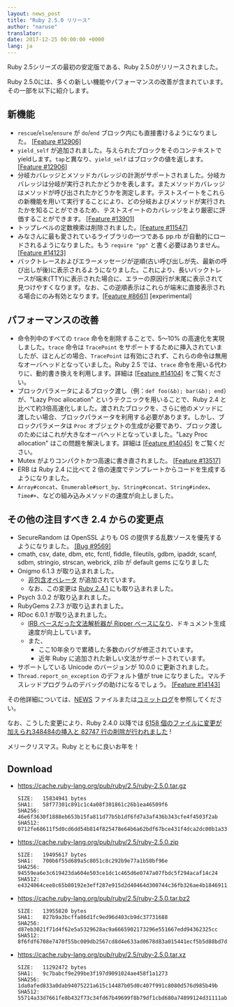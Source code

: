 ```yaml
---
layout: news_post
title: "Ruby 2.5.0 リリース"
author: "naruse"
translator:
date: 2017-12-25 00:00:00 +0000
lang: ja
---
```


Ruby 2.5シリーズの最初の安定版である、Ruby 2.5.0がリリースされました。

Ruby 2.5.0には、多くの新しい機能やパフォーマンスの改善が含まれています。
その一部を以下に紹介します。

## 新機能
- `rescue`/`else`/`ensure` が `do`/`end` ブロック内にも直接書けるようになりました。 [&#x5b;Feature #12906&#x5d;](https://bugs.ruby-lang.org/issues/12906)
- `yield_self` が追加されました。与えられたブロックをそのコンテキストでyieldします。`tap`と異なり、`yield_self` はブロックの値を返します。[&#x5b;Feature #12906&#x5d;](https://bugs.ruby-lang.org/issues/12906)
- 分岐カバレッジとメソッドカバレッジの計測がサポートされました。分岐カバレッジは分岐が実行されたかどうかを表します。またメソッドカバレッジはメソッドが呼び出されたかどうかを測定します。テストスイートをこれらの新機能を用いて実行することにより、どの分岐およびメソッドが実行されたかを知ることができるため、テストスイートのカバレッジをより厳密に評価することができます。 [&#x5b;Feature #13901&#x5d;](https://bugs.ruby-lang.org/issues/13901)
- トップレベルの定数検索は削除されました。[&#x5b;Feature #11547&#x5d;](https://bugs.ruby-lang.org/issues/11547)
- みなさんに最も愛されているライブラリの一つである pp.rb が自動的にロードされるようになりました。もう `require "pp"` と書く必要はありません。[&#x5b;Feature #14123&#x5d;](https://bugs.ruby-lang.org/issues/14123)
- バックトレースおよびエラーメッセージが逆順(古い呼び出しが先、最新の呼び出しが後)に表示されるようになりました。これにより、長いバックトレースが端末(TTY)に表示された場合に、エラーの原因行が末尾に表示されて見つけやすくなります。なお、この逆順表示はこれらが端末に直接表示される場合にのみ有効となります。[&#x5b;Feature #8661&#x5d;](https://bugs.ruby-lang.org/issues/8661) [experimental]
## パフォーマンスの改善
- 命令列中のすべての `trace` 命令を削除することで、5～10% の高速化を実現しました。`trace` 命令は `TracePoint` をサポートするために挿入されていましたが、ほとんどの場合、`TracePoint` は有効にされず、これらの命令は無用なオーバヘッドとなっていました。Ruby 2.5 では、`trace` 命令を用いる代わりに、動的書き換えを利用します。詳細は [&#x5b;Feature #14104&#x5d;](https://bugs.ruby-lang.org/issues/14104) をご覧ください。
- ブロックパラメータによるブロック渡し（例：`def foo(&b); bar(&b); end`）が、"Lazy Proc allocation" というテクニックを用いることで、Ruby 2.4 と比べて約3倍高速化しました。渡されたブロックを、さらに他のメソッドに渡したい場合、ブロックパラメータを利用する必要があります。しかし、ブロックパラメータは `Proc` オブジェクトの生成が必要であり、ブロック渡しのためにはこれが大きなオーバヘッドとなっていました。"Lazy Proc allocation" はこの問題を解決します。詳細は [&#x5b;Feature #14045&#x5d;](https://bugs.ruby-lang.org/issues/14045) をご覧ください。
- Mutex がよりコンパクトかつ高速に書き直されました。 [&#x5b;Feature #13517&#x5d;](https://bugs.ruby-lang.org/issues/13517)
- ERB は Ruby 2.4 に比べて 2 倍の速度でテンプレートからコードを生成するようになりました。
- `Array#concat`、`Enumerable#sort_by`、`String#concat`、`String#index`、`Time#+`、などの組み込みメソッドの速度が向上しました。
## その他の注目すべき 2.4 からの変更点
- SecureRandom は OpenSSL よりも OS の提供する乱数ソースを優先するようになりました。 [&#x5b;Bug #9569&#x5d;](https://bugs.ruby-lang.org/issues/9569)
- cmath, csv, date, dbm, etc, fcntl, fiddle, fileutils, gdbm, ipaddr, scanf, sdbm, stringio, strscan, webrick, zlib が
  default gems になりました
- Onigmo 6.1.3 が取り込まれました。
  - [非包含オペレータ](https://github.com/k-takata/Onigmo/issues/87) が追加されています。
  - なお、この変更は [Ruby 2.4.1](https://www.ruby-lang.org/ja/news/2017/03/22/ruby-2-4-1-released/) にも取り込まれました。
- Psych 3.0.2 が取り込まれました。
- RubyGems 2.7.3 が取り込まれました。
- RDoc 6.0.1 が取り込まれました。
  - [IRB ベースだった文法解析器が Ripper ベースになり](https://github.com/ruby/rdoc/pull/512)、ドキュメント生成速度が向上しています。
  - また、
    - ここ10年余りで累積した多数のバグが修正されています。
    - 近年 Ruby に追加された新しい文法がサポートされています。
- サポートしている Unicode のバージョンが 10.0.0 に更新されました。
- `Thread.report_on_exception` のデフォルト値が true になりました。マルチスレッドプログラムのデバッグの助けになるでしょう。 [&#x5b;Feature #14143&#x5d;](https://bugs.ruby-lang.org/issues/14143)

その他詳細については、[NEWS](https://github.com/ruby/ruby/blob/v2_5_0/NEWS) ファイルまたは[コミットログ](https://github.com/ruby/ruby/compare/v2_4_0...v2_5_0)を参照してください。

なお、こうした変更により、Ruby 2.4.0 以降では [6158 個のファイルに変更が加えられ348484の挿入と 82747 行の削除が行われました](https://github.com/ruby/ruby/compare/v2_4_0...v2_5_0) !

メリークリスマス。Ruby とともに良いお年を！

## Download

* <https://cache.ruby-lang.org/pub/ruby/2.5/ruby-2.5.0.tar.gz>

      SIZE:   15834941 bytes
      SHA1:   58f77301c891c1c4a08f301861c26b1ea46509f6
      SHA256: 46e6f3630f1888eb653b15fa811d77b5b1df6fd7a3af436b343cfe4f4503f2ab
      SHA512: 0712fe68611f5d0cd6dd54b814f825478e64b6a62bdf67bce431f4dca2dc00b1a33f77bebfbcd0a151118a1152554ab457decde435b424aa1f004bc0aa40580d

* <https://cache.ruby-lang.org/pub/ruby/2.5/ruby-2.5.0.zip>

      SIZE:   19495617 bytes
      SHA1:   700b6f55d689a5c8051c8c292b9e77a1b50bf96e
      SHA256: 94559ea6e3c619423da604e503ce1dc1c465d6e0747a07fbdc5f294acaf14c24
      SHA512: e4324064cee8c65b80192e3eff287e915d2d40464d300744c36fb326ae4b1846911400a99d4332192d8a217009d3a5209b43eb5e8bc0b739035bef89cc493e84

* <https://cache.ruby-lang.org/pub/ruby/2.5/ruby-2.5.0.tar.bz2>

      SIZE:   13955820 bytes
      SHA1:   827b9a3bcffa86d1fc9ed96d403cb9dc37731688
      SHA256: d87eb3021f71d4f62e5a5329628ac9a6665902173296e551667edd94362325cc
      SHA512: 8f6fdf6708e7470f55bc009db2567cd8d4e633ad0678d83a015441ecf5b5d88bd7da8fb8533a42157ff83b74d00b6dc617d39bbb17fc2c6c12287a1d8eaa0f2c

* <https://cache.ruby-lang.org/pub/ruby/2.5/ruby-2.5.0.tar.xz>

      SIZE:   11292472 bytes
      SHA1:   9c7babcf9e299be3f197d9091024ae458f1a1273
      SHA256: 1da0afed833a0dab94075221a615c14487b05d0c407f991c8080d576d985b49b
      SHA512: 55714a33d7661fe8b432f73c34fd67b49699f8b79df1cbd680a74899124d31111ab0f444677672aac1ba725820182940d485efb2db0bf2bc96737c5d40c54578
